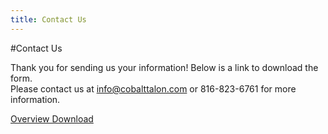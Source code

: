 ```yaml
---
title: Contact Us
---
```

#Contact Us

Thank you for sending us your information! Below is a link to download the form.<br>
Please contact us at info@cobalttalon.com or 816-823-6761 for more information.

[Overview Download]

[Overview Download]: /pdfs/cobalt_talon_overview.pdf